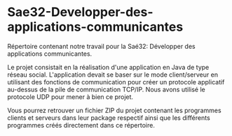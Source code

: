 # Sae32-Developper-des-applications-communicantes
Répertoire contenant notre travail pour la Saé32: Développer des applications communicantes.

Le projet consistait en la réalisation d'une application en Java de type réseau social. L'application devait se baser sur le mode client/serveur en utilisant des fonctions de communication pour créer un protocole applicatif au-dessus de la pile de communication TCP/IP. Nous avons utilisé le protocole UDP pour mener à bien ce projet.

Vous pourrez retrouver un fichier ZIP du projet contenant les programmes clients et serveurs dans leur package respectif ainsi que les différents programmes créés directement dans ce répertoire.

